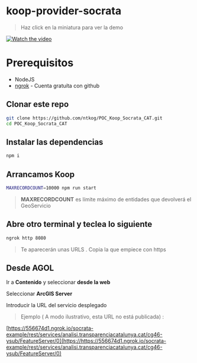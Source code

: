 # koop-provider-socrata

> Haz click en la miniatura para ver la demo


[![Watch the video](https://img.youtube.com/vi/vMO_v5wq6FE/maxresdefault.jpg)](https://www.youtube.com/watch?v=vMO_v5wq6FE)

# Prerequisitos

- NodeJS
- [ngrok](https://ngrok.com/) - Cuenta gratuíta con github


## Clonar este repo

```bash
git clone https://github.com/ntkog/POC_Koop_Socrata_CAT.git
cd POC_Koop_Socrata_CAT
```

## Instalar las dependencias


```bash
npm i
```

## Arrancamos Koop

```bash
MAXRECORDCOUNT=10000 npm run start
```

> **MAXRECORDCOUNT** es límite máximo de entidades que devolverá el GeoServicio

## Abre otro terminal y teclea lo siguiente

```bash
ngrok http 8080
```

> Te aparecerán unas URLS . Copia la que empiece con https


## Desde AGOL

Ir a **Contenido** y seleccionar **desde la web**

Seleccionar **ArcGIS Server**

Introducir la URL del servicio desplegado

> Ejemplo ( A modo ilustrativo, esta URL no está publicada) :

[https://556674d1.ngrok.io/socrata-example/rest/services/analisi.transparenciacatalunya.cat/cg46-ysub/FeatureServer/0](https://https://556674d1.ngrok.io/socrata-example/rest/services/analisi.transparenciacatalunya.cat/cg46-ysub/FeatureServer/0)
